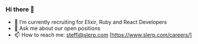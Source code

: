 ### Hi there 👋

- 🔭 I’m currently recruiting for Elixir, Ruby and React Developers
- 💬 Ask me about our open positions
- 📫 How to reach me: steffi@slerp.com
[https://www.slerp.com/careers/]
